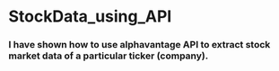 # StockData_using_API

### I have shown how to use alphavantage API to extract stock market data of a particular ticker (company).
